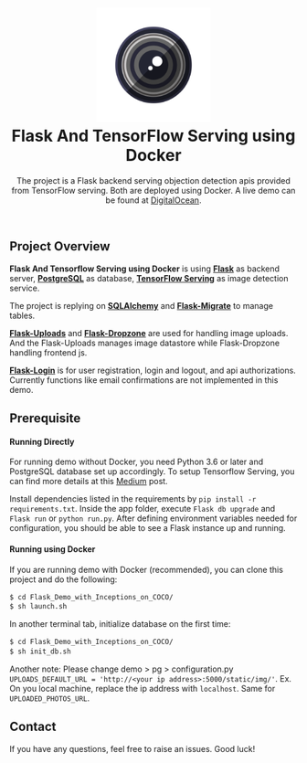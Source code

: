 <h1 align="center">
  <a href="https://github.com/cubricmms/Flask_Demo_with_Inceptions_on_COCO" title="Flask Demo Documentation">
    <img src="https://github.com/cubricmms/Flask_Demo_with_Inceptions_on_COCO/blob/master/pg/app/static/lens.png?raw=true" width="200px" height="200px" />
  </a>
  <br />
  Flask And TensorFlow Serving using Docker
</h1>

<p align="center">
  The project is a Flask backend serving objection detection apis provided from TensorFlow serving. Both are deployed using Docker. A live demo can be found at <a href="http://68.183.188.102:5000">DigitalOcean</a>.
</p>

<br />

## Project Overview

**Flask And Tensorflow Serving using Docker** is using [**Flask**](https://flask.palletsprojects.com/en/1.1.x/) as backend server, [**PostgreSQL**](https://www.postgresql.org) as database, [**TensorFlow Serving**](https://www.tensorflow.org/tfx/serving/docker) as image detection service.

The project is replying on [**SQLAlchemy**](https://www.sqlalchemy.org) and [**Flask-Migrate**](https://flask-migrate.readthedocs.io/en/latest/) to manage tables.

[**Flask-Uploads**](https://pythonhosted.org/Flask-Uploads/) and [**Flask-Dropzone**](https://flask-dropzone.readthedocs.io/en/latest/) are used for handling image uploads. And the Flask-Uploads manages image datastore while Flask-Dropzone handling frontend js.

[**Flask-Login**](https://flask-login.readthedocs.io/en/latest/) is for user registration, login and logout, and api authorizations. Currently functions like email confirmations are not implemented in this demo.

## Prerequisite
#### Running Directly
For running demo without Docker, you need Python 3.6 or later and PostgreSQL database set up accordingly. To setup Tensorflow Serving, you can find more details at this <a href="https://medium.com/@pierrepaci/deploy-tensorflow-object-detection-model-in-less-than-5-minutes-604e6bb0bb04">Medium</a> post.

Install dependencies listed in the requirements by `pip install -r requirements.txt`. Inside the app folder, execute `Flask db upgrade` and `Flask run` or `python run.py`. After defining environment variables needed for configuration, you should be able to see a Flask instance up and running.

#### Running using Docker
If you are running demo with Docker (recommended), you can clone this project and do the following:
```bash
$ cd Flask_Demo_with_Inceptions_on_COCO/
$ sh launch.sh
```
In another terminal tab, initialize database on the first time:
```bash
$ cd Flask_Demo_with_Inceptions_on_COCO/
$ sh init_db.sh
```

Another note: Please change demo > pg > configuration.py
`UPLOADS_DEFAULT_URL = 'http://<your ip address>:5000/static/img/'`. Ex. On you local machine, replace the ip address with `localhost`. Same for `UPLOADED_PHOTOS_URL`.


## Contact

If you have any questions, feel free to raise an issues.
Good luck!


